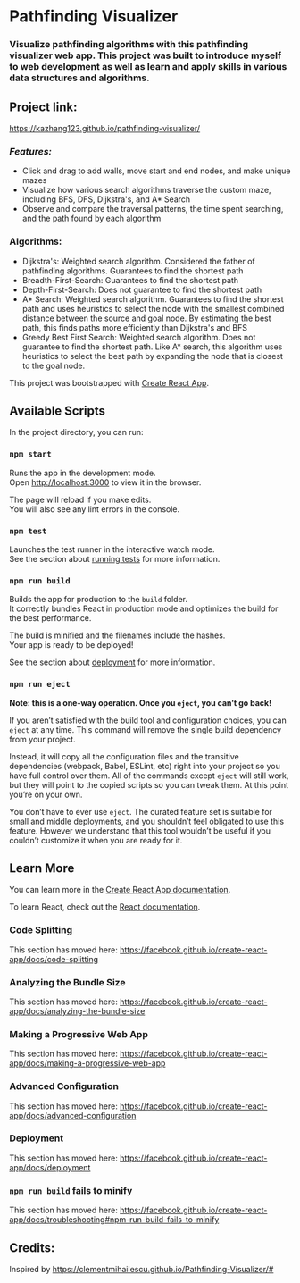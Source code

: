 # Pathfinding Visualizer

### Visualize pathfinding algorithms with this pathfinding visualizer web app. This project was built to introduce myself to web development as well as learn and apply skills in various data structures and algorithms.

## Project link:

https://kazhang123.github.io/pathfinding-visualizer/

### **_Features:_**

- Click and drag to add walls, move start and end nodes, and make unique mazes
- Visualize how various search algorithms traverse the custom maze, including BFS, DFS, Dijkstra's, and A\* Search
- Observe and compare the traversal patterns, the time spent searching, and the path found by each algorithm

### Algorithms:

- Dijkstra's: Weighted search algorithm. Considered the father of pathfinding algorithms. Guarantees to find the shortest path
- Breadth-First-Search: Guarantees to find the shortest path
- Depth-First-Search: Does not guarantee to find the shortest path
- A\* Search: Weighted search algorithm. Guarantees to find the shortest path and uses heuristics to select the node with the smallest combined distance between the source and goal node. By estimating the best path, this finds paths more efficiently than Dijkstra's and BFS
- Greedy Best First Search: Weighted search algorithm. Does not guarantee to find the shortest path. Like A\* search, this algorithm uses heuristics to select the best path by expanding the node that is closest to the goal node. 

This project was bootstrapped with [Create React App](https://github.com/facebook/create-react-app).

## Available Scripts

In the project directory, you can run:

### `npm start`

Runs the app in the development mode.<br />
Open [http://localhost:3000](http://localhost:3000) to view it in the browser.

The page will reload if you make edits.<br />
You will also see any lint errors in the console.

### `npm test`

Launches the test runner in the interactive watch mode.<br />
See the section about [running tests](https://facebook.github.io/create-react-app/docs/running-tests) for more information.

### `npm run build`

Builds the app for production to the `build` folder.<br />
It correctly bundles React in production mode and optimizes the build for the best performance.

The build is minified and the filenames include the hashes.<br />
Your app is ready to be deployed!

See the section about [deployment](https://facebook.github.io/create-react-app/docs/deployment) for more information.

### `npm run eject`

**Note: this is a one-way operation. Once you `eject`, you can’t go back!**

If you aren’t satisfied with the build tool and configuration choices, you can `eject` at any time. This command will remove the single build dependency from your project.

Instead, it will copy all the configuration files and the transitive dependencies (webpack, Babel, ESLint, etc) right into your project so you have full control over them. All of the commands except `eject` will still work, but they will point to the copied scripts so you can tweak them. At this point you’re on your own.

You don’t have to ever use `eject`. The curated feature set is suitable for small and middle deployments, and you shouldn’t feel obligated to use this feature. However we understand that this tool wouldn’t be useful if you couldn’t customize it when you are ready for it.

## Learn More

You can learn more in the [Create React App documentation](https://facebook.github.io/create-react-app/docs/getting-started).

To learn React, check out the [React documentation](https://reactjs.org/).

### Code Splitting

This section has moved here: https://facebook.github.io/create-react-app/docs/code-splitting

### Analyzing the Bundle Size

This section has moved here: https://facebook.github.io/create-react-app/docs/analyzing-the-bundle-size

### Making a Progressive Web App

This section has moved here: https://facebook.github.io/create-react-app/docs/making-a-progressive-web-app

### Advanced Configuration

This section has moved here: https://facebook.github.io/create-react-app/docs/advanced-configuration

### Deployment

This section has moved here: https://facebook.github.io/create-react-app/docs/deployment

### `npm run build` fails to minify

This section has moved here: https://facebook.github.io/create-react-app/docs/troubleshooting#npm-run-build-fails-to-minify

## Credits:

Inspired by https://clementmihailescu.github.io/Pathfinding-Visualizer/#
